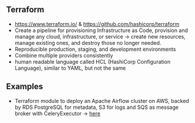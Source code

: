 ## Terraform
* https://www.terraform.io/ & https://github.com/hashicorp/terraform
* Create a pipeline for provisioning Infrastructure as Code, provision and manage any cloud, infrastructure, or service -> create new resources, manage existing ones, and destroy those no longer needed.
* Reproducible production, staging, and development environments
* Combine multiple providers consistently
* human readable language called HCL (HashiCorp Configuration Language), similar to YAML, but not the same

## Examples
* Terraform module to deploy an Apache Airflow cluster on AWS, backed by RDS PostgreSQL for metadata, S3 for logs and SQS as message broker with CeleryExecutor -> [here](https://github.com/PowerDataHub/terraform-aws-airflow)
